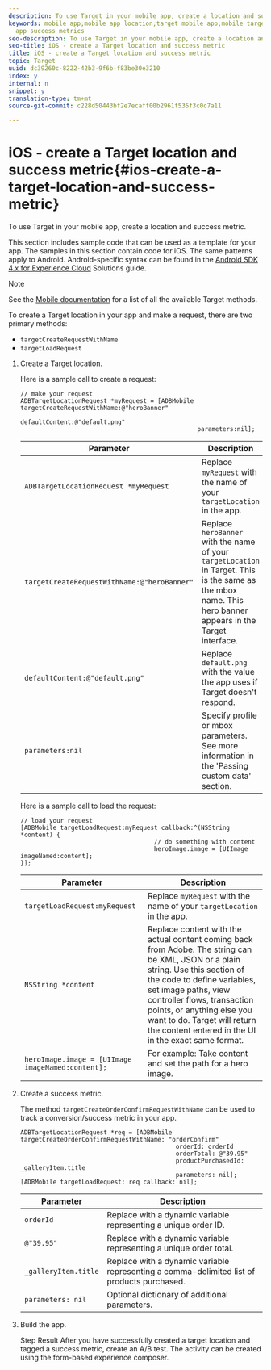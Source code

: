 ```yaml
---
description: To use Target in your mobile app, create a location and success metric.
keywords: mobile app;mobile app location;target mobile app;mobile target locations;mobile
  app success metrics
seo-description: To use Target in your mobile app, create a location and success metric.
seo-title: iOS - create a Target location and success metric
title: iOS - create a Target location and success metric
topic: Target
uuid: dc39260c-8222-42b3-9f6b-f83be30e3210
index: y
internal: n
snippet: y
translation-type: tm+mt
source-git-commit: c228d50443bf2e7ecaff00b2961f535f3c0c7a11

---
```



# iOS - create a Target location and success metric{#ios-create-a-target-location-and-success-metric}

To use Target in your mobile app, create a location and success metric.

This section includes sample code that can be used as a template for your app. The samples in this section contain code for iOS. The same patterns apply to Android. Android-specific syntax can be found in the [Android SDK 4.x for Experience Cloud](https://marketing.adobe.com/resources/help/en_US/mobile/android/target_main.html) Solutions guide.

>[!NOTE]
>
>See the [Mobile documentation](https://marketing.adobe.com/resources/help/en_US/mobile/ios/c_target_methods.html) for a list of all the available Target methods.

To create a Target location in your app and make a request, there are two primary methods:

* `targetCreateRequestWithName`
* `targetLoadRequest`

1. Create a Target location.

   Here is a sample call to create a request:

   ```
   // make your request 
   ADBTargetLocationRequest *myRequest = [ADBMobile targetCreateRequestWithName:@"heroBanner" 
                                                    defaultContent:@"default.png" 
                                                    parameters:nil];
   ```

   | Parameter | Description |
   |---|---|
   | `ADBTargetLocationRequest *myRequest` | Replace `myRequest` with the name of your `targetLocation` in the app. |
   | `targetCreateRequestWithName:@"heroBanner"` | Replace `heroBanner` with the name of your `targetLocation` in Target. This is the same as the mbox name. This hero banner appears in the Target interface. |
   | `defaultContent:@"default.png"` | Replace `default.png` with the value the app uses if Target doesn't respond. |
   | `parameters:nil` | Specify profile or mbox parameters. See more information in the 'Passing custom data' section. |

   Here is a sample call to load the request:

   ```
   // load your request 
   [ADBMobile targetLoadRequest:myRequest callback:^(NSString *content) { 
                                        // do something with content 
                                        heroImage.image = [UIImage imageNamed:content]; 
   }];
   ```

   | Parameter | Description |
   |---|---|
   | `targetLoadRequest:myRequest` | Replace `myRequest` with the name of your `targetLocation` in the app. |
   | `NSString *content` | Replace content with the actual content coming back from Adobe. The string can be XML, JSON or a plain string. Use this section of the code to define variables, set image paths, view controller flows, transaction points, or anything else you want to do. Target will return the content entered in the UI in the exact same format. |
   | `heroImage.image = [UIImage imageNamed:content];` | For example: Take content and set the path for a hero image. |

1. Create a success metric.

   The method `targetCreateOrderConfirmRequestWithName` can be used to track a conversion/success metric in your app.

   ```
   ADBTargetLocationRequest *req = [ADBMobile targetCreateOrderConfirmRequestWithName: "orderConfirm" 
                                              orderId: orderId 
                                              orderTotal: @"39.95" 
                                              productPurchasedId: _galleryItem.title 
                                              parameters: nil]; 
   [ADBMobile targetLoadRequest: req callback: nil];
   ```

   | Parameter | Description |
   |---|---|
   | `orderId` | Replace with a dynamic variable representing a unique order ID. |
   | `@"39.95"` | Replace with a dynamic variable representing a unique order total. |
   | `_galleryItem.title` | Replace with a dynamic variable representing a comma-delimited list of products purchased. |
   | `parameters: nil` | Optional dictionary of additional parameters. |

1. Build the app.

   Step Result After you have successfully created a target location and tagged a success metric, create an A/B test. The activity can be created using the form-based experience composer.
